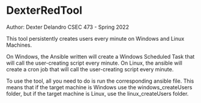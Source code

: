 # DexterRedTool
Author: Dexter Delandro
CSEC 473 - Spring 2022

This tool persistently creates users every minute on Windows and Linux Machines.

On Windows, the Ansible written will create a Windows Scheduled Task that will call the user-creating script every minute.
On Linux, the ansible will create a cron job that will call the user-creating script every minute.

To use the tool, all you need to do is run the corresponding ansible file. 
This means that if the target machine is Windows use the windows_createUsers folder,
but if the target machine is Linux, use the linux_createUsers folder.
